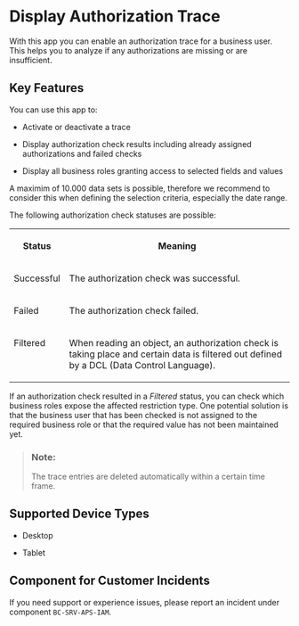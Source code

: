 <!-- loio79b3c9b7701248fe83b81d4b15134e8d -->

# Display Authorization Trace



With this app you can enable an authorization trace for a business user. This helps you to analyze if any authorizations are missing or are insufficient.



## Key Features

You can use this app to:



-   Activate or deactivate a trace

-   Display authorization check results including already assigned authorizations and failed checks
-   Display all business roles granting access to selected fields and values

A maximim of 10.000 data sets is possible, therefore we recommend to consider this when defining the selection criteria, especially the date range.

The following authorization check statuses are possible:

<a name="loio79b3c9b7701248fe83b81d4b15134e8d__table_wrh_kry_rhb"/>


<table>
<tr>
<th valign="top">

Status



</th>
<th valign="top">

Meaning



</th>
</tr>
<tr>
<td valign="top">

Successful



</td>
<td valign="top">

The authorization check was successful.



</td>
</tr>
<tr>
<td valign="top">

Failed



</td>
<td valign="top">

The authorization check failed.



</td>
</tr>
<tr>
<td valign="top">

Filtered



</td>
<td valign="top">

When reading an object, an authorization check is taking place and certain data is filtered out defined by a DCL \(Data Control Language\).



</td>
</tr>
</table>

If an authorization check resulted in a *Filtered* status, you can check which business roles expose the affected restriction type. One potential solution is that the business user that has been checked is not assigned to the required business role or that the required value has not been maintained yet.

> ### Note:  
> The trace entries are deleted automatically within a certain time frame.



<a name="loio79b3c9b7701248fe83b81d4b15134e8d__supported_devices"/>

## Supported Device Types

-   Desktop

-   Tablet




<a name="loio79b3c9b7701248fe83b81d4b15134e8d__customer_component"/>

## Component for Customer Incidents

If you need support or experience issues, please report an incident under component `BC-SRV-APS-IAM`.

